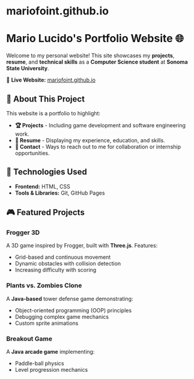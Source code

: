 # mariofoint.github.io
# Mario Lucido's Portfolio Website 🌐

Welcome to my personal website! This site showcases my **projects**, **resume**, and **technical skills** as a **Computer Science student** at **Sonoma State University**.

📌 **Live Website:** [mariofoint.github.io](https://mariofoint.github.io/)  

## 📄 About This Project
This website is a portfolio to highlight:
- **🏆 Projects** - Including game development and software engineering work.
- **📜 Resume** - Displaying my experience, education, and skills.
- **📩 Contact** - Ways to reach out to me for collaboration or internship opportunities.

## 🚀 Technologies Used
- **Frontend:** HTML, CSS  
- **Tools & Libraries:** Git, GitHub Pages

## 🎮 Featured Projects
### Frogger 3D  
A 3D game inspired by Frogger, built with **Three.js**. Features:
- Grid-based and continuous movement
- Dynamic obstacles with collision detection
- Increasing difficulty with scoring  

### Plants vs. Zombies Clone  
A **Java-based** tower defense game demonstrating:
- Object-oriented programming (OOP) principles
- Debugging complex game mechanics  
- Custom sprite animations  

### Breakout Game  
A **Java arcade game** implementing:
- Paddle-ball physics  
- Level progression mechanics  
